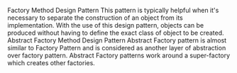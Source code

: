Factory Method Design Pattern
This pattern is typically helpful when it's necessary to separate the construction of an object from its implementation.
With the use of this design pattern, objects can be produced without having to define the exact class of object to be created.
Abstract Factory Method Design Pattern
Abstract Factory pattern is almost similar to Factory Pattern and is considered as another layer of abstraction over factory pattern.
Abstract Factory patterns work around a super-factory which creates other factories.